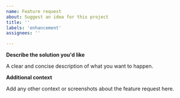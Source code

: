 ```yaml
---
name: Feature request
about: Suggest an idea for this project
title: ''
labels: 'enhancement'
assignees: ''

---
```


**Describe the solution you'd like**

A clear and concise description of what you want to happen.

**Additional context**

Add any other context or screenshots about the feature request here.
